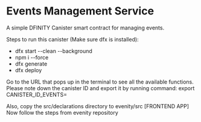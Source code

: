# Events Management Service

A simple DFINITY Canister smart contract for managing events.

Steps to run this canister (Make sure dfx is installed):

- dfx start --clean --background
- npm i --force
- dfx generate
- dfx deploy

Go to the URL that pops up in the terminal to see all the available functions.
Please note down the canister ID and export it by running command:  export CANISTER_ID_EVENTS=<CANISTER ID>

Also, copy the src/declarations directory to evenity/src [FRONTEND APP]
Now follow the steps from evenity repository
